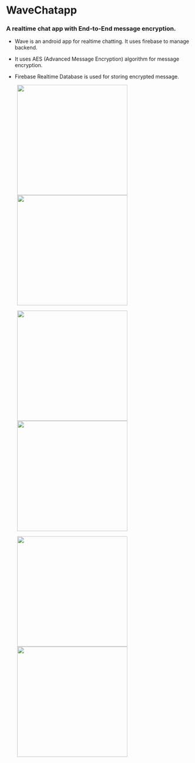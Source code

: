 # WaveChatapp
### A realtime chat app with End-to-End message encryption.


* Wave is an android app for realtime chatting. It uses firebase to manage backend.

* It uses AES (Advanced Message Encryption) algorithm for message encryption.

* Firebase Realtime Database is used for storing encrypted message.

<p align="float"> 
  <kbd>
  <img src = "https://raw.githubusercontent.com/rajneeshyadav322/images/main/Splash.jpg" width ="300" hspace=30> 
 
  <img src = "https://raw.githubusercontent.com/rajneeshyadav322/images/main/Login.jpg"  width ="300" hspace=30>
  </kbd>
</p>

<p align="float">
<kbd>
<img src = "https://raw.githubusercontent.com/rajneeshyadav322/images/main/Authenricate.jpg" width ="300" hspace="30">
<img src = "https://raw.githubusercontent.com/rajneeshyadav322/images/main/Profile.jpg" width ="300" hspace=30>
</kbd>
</p>


<p align="float">
<kbd>
<img src = "https://raw.githubusercontent.com/rajneeshyadav322/images/main/Chats.jpg" width ="300" hspace="30">
<img src = "https://raw.githubusercontent.com/rajneeshyadav322/images/main/Message.jpg" width ="300" hspace=30>
</kbd>
</p>
